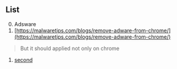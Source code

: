 ## List

0.  Adsware
  1.  [https://malwaretips.com/blogs/remove-adware-from-chrome/](https://malwaretips.com/blogs/remove-adware-from-chrome/)
  > But it should applied not only on chrome

  1.  [second](http://www.malwareremovalguides.info/how-to-remove-adware-from-google-chrome/)
